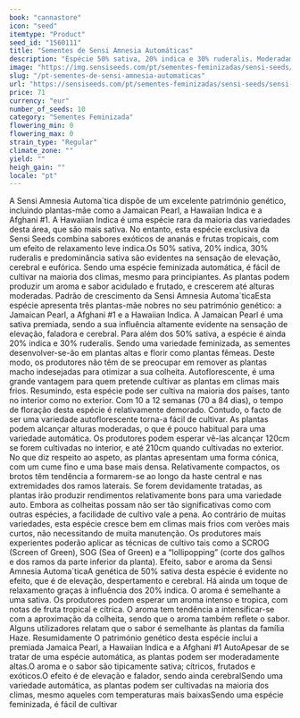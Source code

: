```yaml
---
book: "cannastore"
icon: "seed"
itemtype: "Product"
seed_id: "1560111"
title: "Sementes de Sensi Amnesia Automáticas"
description: "Espécie 50% sativa, 20% indica e 30% ruderalis. Moderadamente alta com um aroma frutado. Efeito de alegria, elevação e cerebral."
image: "https://img.sensiseeds.com/pt/sementes-feminizadas/sensi-seeds/sensi-amnesia-automaatica-image.png"
slug: "/pt-sementes-de-sensi-amnesia-automaticas"
url: "https://sensiseeds.com/pt/sementes-feminizadas/sensi-seeds/sensi-amnesia-automaatica?a_aid=cannastore"
price: 71
currency: "eur"
number_of_seeds: 10
category: "Sementes Feminizada"
flowering_min: 0
flowering_max: 0
strain_type: "Regular"
climate_zone: ""
yield: ""
heigh_gain: ""
locale: "pt"
---
```

A Sensi Amnesia Automa´tica dispõe de um excelente património genético, incluindo plantas-mãe como a Jamaican Pearl, a Hawaiian Indica e a Afghani #1. A Hawaiian Indica é uma espécie rara da maioria das variedades desta área, que são mais sativa. No entanto, esta espécie exclusiva da Sensi Seeds combina sabores exóticos de ananás e frutas tropicais, com um efeito de relaxamento leve indica.Os 50% sativa, 20% indica, 30% ruderalis e predominância sativa são evidentes na sensação de elevação, cerebral e eufórica. Sendo uma espécie feminizada automática, é fácil de cultivar na maioria dos climas, mesmo para principiantes. As plantas podem produzir um aroma e sabor acidulado e frutado, e crescerem até alturas moderadas. Padrão de crescimento da Sensi Amnesia Automa´ticaEsta espécie apresenta três plantas-mãe nobres no seu património genético: a Jamaican Pearl, a Afghani #1 e a Hawaiian Indica. A Jamaican Pearl é uma sativa premiada, sendo a sua influência altamente evidente na sensação de elevação, faladora e cerebral. Para além dos 50% sativa, a espécie é ainda 20% indica e 30% ruderalis. Sendo uma variedade feminizada, as sementes desenvolver-se-ão em plantas altas e florir como plantas fêmeas. Deste modo, os produtores não têm de se preocupar em remover as plantas macho indesejadas para otimizar a sua colheita. Autoflorescente, é uma grande vantagem para quem pretende cultivar as plantas em climas mais frios. Resumindo, esta espécie pode ser cultiva na maioria dos países, tanto no interior como no exterior. Com 10 a 12 semanas (70 a 84 dias), o tempo de floração desta espécie é relativamente demorado. Contudo, o facto de ser uma variedade autoflorescente torna-a fácil de cultivar. As plantas podem alcançar alturas moderadas, o que é pouco habitual para uma variedade automática. Os produtores podem esperar vê-las alcançar 120cm se forem cultivadas no interior, e até 210cm quando cultivadas no exterior. No que diz respeito ao aspeto, as plantas apresentam uma forma cónica, com um cume fino e uma base mais densa. Relativamente compactos, os brotos têm tendência a formarem-se ao longo da haste central e nas extremidades dos ramos laterais. Se forem devidamente tratadas, as plantas irão produzir rendimentos relativamente bons para uma variedade auto. Embora as colheitas possam não ser tão significativas como com outras espécies, a facilidade de cultivo vale a pena. Ao contrário de muitas variedades, esta espécie cresce bem em climas mais frios com verões mais curtos, não necessitando de muita manutenção. Os produtores mais experientes poderão aplicar as técnicas de cultivo tais como a SCROG (Screen of Green), SOG (Sea of Green) e a “lollipopping” (corte dos galhos e dos ramos da parte inferior da planta). Efeito, sabor e aroma da Sensi Amnesia Automa´ticaA genética de 50% sativa desta espécie é evidente no efeito, que é de elevação, despertamento e cerebral. Há ainda um toque de relaxamento graças à influência dos 20% indica. O aroma é semelhante a uma sativa. Os produtores podem esperar um aroma intenso e tropica, com notas de fruta tropical e cítrica. O aroma tem tendência a intensificar-se com a aproximação da colheita, sendo que o aroma também reflete o sabor. Alguns utilizadores relatam que o sabor é semelhante às plantas da família Haze. Resumidamente O património genético desta espécie inclui a premiada Jamaica Pearl, a Hawaiian Indica e a Afghani #1 AutoApesar de se tratar de uma espécie automática, as plantas podem ser moderadamente altas.O aroma e o sabor são tipicamente sativa; cítricos, frutados e exóticos.O efeito é de elevação e falador, sendo ainda cerebralSendo uma variedade automática, as plantas podem ser cultivadas na maioria dos climas, mesmo aqueles com temperaturas mais baixasSendo uma espécie feminizada, é fácil de cultivar
